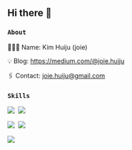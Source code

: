 ## Hi there 👋

### `About`

👩🏻‍💻 Name: Kim Huiju (joie)

💡 Blog: https://medium.com/@joie.huiju

🖇 Contact: joie.huiju@gmail.com

### `Skills`

<img src="https://img.shields.io/badge/TypeScript-3178C6?style=flat&logo=TypeScript&logoColor=white" />&nbsp;
<img src="https://img.shields.io/badge/JavaScript-F7DF1E?style=flat&logo=TypeScript&logoColor=white" />&nbsp;

<img src="https://img.shields.io/badge/VueJS-4FC08D?style=flat&logo=React&logoColor=white" />&nbsp;
<img src="https://img.shields.io/badge/ReactJS-61DAFB?style=flat&logo=React&logoColor=white" />&nbsp;

<a href="https://hhpluscertificateofcompletion.oopy.io/">
  <img src="https://static.spartacodingclub.kr/hanghae99/plus/completion/badge_black.svg" />
</a>
